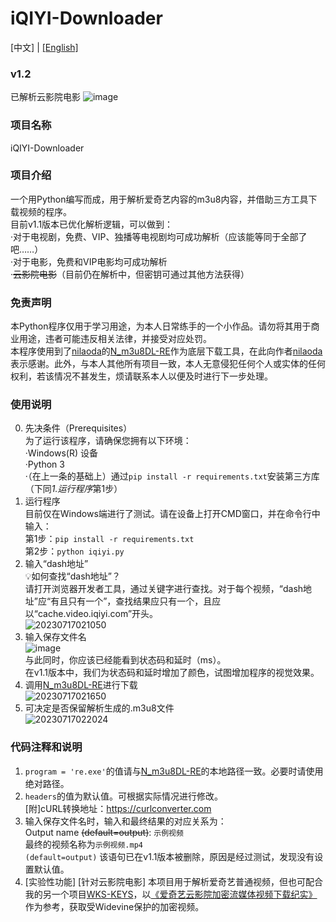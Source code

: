 # iQIYI-Downloader  
[中文] | [[English]](https://github.com/CrymanChen/iQIYI-Downloader/blob/main/README_en.md)  
### v1.2
已解析云影院电影
![image](https://github.com/CrymanChen/iQIYI-Downloader/assets/106590233/5a3525d8-e00e-4e96-9084-e4cfd455bbe0)
  
### 项目名称  
iQIYI-Downloader  
  
### 项目介绍  
一个用Python编写而成，用于解析爱奇艺内容的m3u8内容，并借助三方工具下载视频的程序。  
目前v1.1版本已优化解析逻辑，可以做到：  
·对于电视剧，免费、VIP、独播等电视剧均可成功解析（应该能等同于全部了吧……）  
·对于电影，免费和VIP电影均可成功解析  
·~~云影院电影~~（目前仍在解析中，但密钥可通过其他方法获得）  
  
### 免责声明  
本Python程序仅用于学习用途，为本人日常练手的一个小作品。请勿将其用于商业用途，违者可能违反相关法律，并接受对应处罚。  
本程序使用到了[nilaoda](https://github.com/nilaoda)的[N_m3u8DL-RE](https://github.com/nilaoda/N_m3u8DL-RE)作为底层下载工具，在此向作者[nilaoda](https://github.com/nilaoda)表示感谢。此外，与本人其他所有项目一致，本人无意侵犯任何个人或实体的任何权利，若该情况不甚发生，烦请联系本人以便及时进行下一步处理。  
  
### 使用说明  
0. 先决条件（Prerequisites）  
为了运行该程序，请确保您拥有以下环境：  
·Windows(R) 设备  
·Python 3  
·（在上一条的基础上）通过`pip install -r requirements.txt`安装第三方库（下同*1.运行程序*第1步）  
1. 运行程序  
目前仅在Windows端进行了测试。请在设备上打开CMD窗口，并在命令行中输入：  
第1步：`pip install -r requirements.txt`  
第2步：`python iqiyi.py`  
2. 输入“dash地址”  
💡如何查找“dash地址”？  
请打开浏览器开发者工具，通过关键字进行查找。对于每个视频，“dash地址”应“有且只有一个”，查找结果应只有一个，且应以“cache.video.iqiyi.com”开头。  
![20230717021050](https://github.com/CrymanChen/iQIYI-Downloader/assets/106590233/61f4e570-da6c-4b91-b901-8ff75f98fd94)  
3. 输入保存文件名  
![image](https://github.com/CrymanChen/iQIYI-Downloader/assets/106590233/476e1aca-e8e7-46e1-8fab-1ca396d1d27d)  
与此同时，你应该已经能看到状态码和延时（ms）。  
在v1.1版本中，我们为状态码和延时增加了颜色，试图增加程序的视觉效果。  
4. 调用[N_m3u8DL-RE](https://github.com/nilaoda/N_m3u8DL-RE)进行下载  
![20230717021650](https://github.com/CrymanChen/iQIYI-Downloader/assets/106590233/642ed2ee-c563-47ff-bdcb-bdc05cf434c2)  
5. 可决定是否保留解析生成的.m3u8文件  
![20230717022024](https://github.com/CrymanChen/iQIYI-Downloader/assets/106590233/8c037e4f-73d0-42c3-90a3-417b66fc0a29)  
  
### 代码注释和说明  
1. `program = 're.exe'`的值请与[N_m3u8DL-RE](https://github.com/nilaoda/N_m3u8DL-RE)的本地路径一致。必要时请使用绝对路径。  
2. `headers`的值为默认值。可根据实际情况进行修改。  
[附]cURL转换地址：https://curlconverter.com  
3. 输入保存文件名时，输入和最终结果的对应关系为：  
Output name ~~(default=output)~~: `示例视频`  
最终的视频名称为`示例视频.mp4`  
`(default=output)` 该语句已在v1.1版本被删除，原因是经过测试，发现没有设置默认值。  
4. [实验性功能] [针对云影院电影] 本项目用于解析爱奇艺普通视频，但也可配合我的另一个项目[WKS-KEYS](https://github.com/CrymanChen/WKS-KEYS)，以[《爱奇艺云影院加密流媒体视频下载纪实》](https://mp.weixin.qq.com/s?__biz=Mzg2MzUyMDg5Mg==&mid=2247486660&idx=1&sn=9db713df121887183a4aff836a68a4b4&chksm=ce761dd7f90194c194a6c653cfb4a254aa8933f6379c06970324bc6d86d8c4477afa60279002#rd)作为参考，获取受Widevine保护的加密视频。  
  
